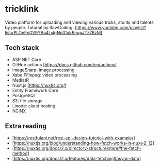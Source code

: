 # tricklink
Video platform for uploading and viewing various tricks, stunts and talents by people.
Tutorial by RawCoding: [https://www.youtube.com/playlist?list=PLOeFnOV9YBa4LslgNo31ukBrwpJTz7BzM]

## Tech stack
 - ASP.NET Core
 - GitHub actions [https://docs.github.com/en/actions]
 - ImageSharp: image processing
 - Xabe.FFmpeg: video processing
 - MediatR
 - Nuxt.js [https://nuxtjs.org/]
 - Entity Framework Core
 - PostgreSQL
 - S3: file storage
 - Linode: cloud hosting
 - NGINX

## Extra reading
- [https://restfulapi.net/rest-api-design-tutorial-with-example/]
- [https://nuxtjs.org/blog/understanding-how-fetch-works-in-nuxt-2-12]
- [https://nuxtjs.org/docs/2.x/directory-structure/store#the-fetch-method]
- [https://nuxtjs.org/docs/2.x/features/data-fetching#async-data]
